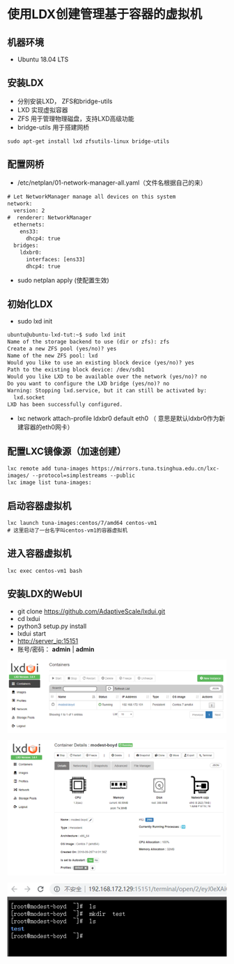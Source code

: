 # 使用LDX创建管理基于容器的虚拟机

## 机器环境

*  Ubuntu 18.04 LTS

## 安装LDX

*  分别安装LXD， ZFS和bridge-utils
  * LXD 实现虚拟容器
  * ZFS 用于管理物理磁盘，支持LXD高级功能
  * bridge-utils 用于搭建网桥

```text
sudo apt-get install lxd zfsutils-linux bridge-utils
```

## 配置网桥

*  /etc/netplan/01-network-manager-all.yaml（文件名根据自己的来）

```text
# Let NetworkManager manage all devices on this system
network:
  version: 2
#  renderer: NetworkManager
  ethernets:
    ens33:
      dhcp4: true
  bridges:
    ldxbr0:
      interfaces: [ens33]
      dhcp4: true
```

*  sudo netplan apply  \(使配置生效\)

## 初始化LDX

*  sudo lxd init

```text
ubuntu@ubuntu-lxd-tut:~$ sudo lxd init
Name of the storage backend to use (dir or zfs): zfs
Create a new ZFS pool (yes/no)? yes
Name of the new ZFS pool: lxd
Would you like to use an existing block device (yes/no)? yes
Path to the existing block device: /dev/sdb1
Would you like LXD to be available over the network (yes/no)? no
Do you want to configure the LXD bridge (yes/no)? no
Warning: Stopping lxd.service, but it can still be activated by:
  lxd.socket
LXD has been successfully configured.
```

*  lxc network attach-profile ldxbr0 default eth0 （ 意思是默认ldxbr0作为新建容器的eth0网卡）

## 配置LXC镜像源（加速创建）

```text
lxc remote add tuna-images https://mirrors.tuna.tsinghua.edu.cn/lxc-images/ --protocol=simplestreams --public
lxc image list tuna-images:
```

##  启动容器虚拟机

```text
lxc launch tuna-images:centos/7/amd64 centos-vm1
# 这里启动了一台名字叫centos-vm1的容器虚拟机
```

## 进入容器虚拟机

```text
lxc exec centos-vm1 bash
```

## 安装LDX的WebUI

*  git clone https://github.com/AdaptiveScale/lxdui.git
*  cd lxdui
*  python3 setup.py install
*  lxdui start
* [http://server\_ip:15151](http://127.0.0.1:15151)
* 账号/密码： **admin** \| **admin**

![](../.gitbook/assets/1%20%281%29.png)

![](../.gitbook/assets/2.png)

![](../.gitbook/assets/3.png)

